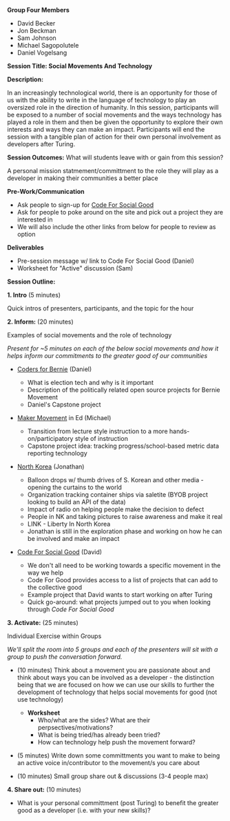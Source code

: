 **Group Four Members**
- David Becker
- Jon Beckman
- Sam Johnson
- Michael Sagopolutele
- Daniel Vogelsang

**Session Title: Social Movements And Technology**

**Description:**

In an increasingly technological world, there is an opportunity for those of us with the ability to write in the language of technology to play an oversized role in the direction of humanity. In this session, participants will be exposed to a number of social movements and the ways technology has played a role in them and then be given the opportunity to explore their own interests and ways they can make an impact. Participants will end the session with a tangible plan of action for their own personal involvement as developers after Turing.

**Session Outcomes:** What will students leave with or gain from this session?

A personal mission statmement/committment to the role they will play as a developer in making their communities a better place

**Pre-Work/Communication**
- Ask people to sign-up for [Code For Social Good](https://app.code4socialgood.org/) 
- Ask for people to poke around on the site and pick out a project they are interested in
- We will also include the other links from below for people to review as option 

**Deliverables**
- Pre-session message w/ link to Code For Social Good (Daniel)
- Worksheet for "Active" discussion (Sam)

**Session Outline:**

**1. Intro** (5 minutes)

Quick intros of presenters, participants, and the topic for the hour

**2. Inform:** (20 minutes)

Examples of social movements and the role of technology 

_Present for ~5 minutes on each of the below social movements and how it helps inform our commitments to the greater good of our communities_

- [Coders for Bernie](https://coders.forsanders.com/) (Daniel)
  - What is election tech and why is it important
  - Description of the politically related open source projects for Bernie Movement
  - Daniel's Capstone project
  
- [Maker Movement](https://askatechteacher.com/2015/06/04/the-maker-movement-in-education/) in Ed (Michael)
  - Transition from lecture style instruction to a more hands-on/participatory style of instruction
  - Capstone project idea: tracking progress/school-based metric data reporting technology
  
- [North Korea](https://www.libertyinnorthkorea.org/) (Jonathan)
  - Balloon drops w/ thumb drives of S. Korean and other media - opening the curtains to the world
  - Organization tracking container ships via saletite (BYOB project looking to build an API of the data)
  - Impact of radio on helping people make the decision to defect
  - People in NK and taking pictures to raise awareness and make it real
  - LINK - Liberty In North Korea
  - Jonathan is still in the exploration phase and working on how he can be involved and make an impact
  
- [Code For Social Good](https://app.code4socialgood.org/) (David)
  - We don't all need to be working towards a specific movement in the way we help
  - Code For Good provides access to a list of projects that can add to the collective good
  - Example project that David wants to start working on after Turing
  - Quick go-around: what projects jumped out to you when looking through _Code For Social Good_

**3. Activate:** (25 minutes)

Individual Exercise within Groups 

_We'll split the room into 5 groups and each of the presenters will sit with a group to push the conversation forward._

- (10 minutes) Think about a movement you are passionate about and think about ways you can be involved as a developer - the distinction being that we are focused on how we can use our skills to further the development of technology that helps social movements for good (not use technology)
  - ****Worksheet****
    - Who/what are the sides? What are their perpsectives/motivations?
    - What is being tried/has already been tried? 
    - How can technology help push the movement forward?

- (5 minutes) Write down some committments you want to make to being an active voice in/contributor to the movement/s you care about

- (10 minutes) Small group share out & discussions (3-4 people max)


**4. Share out:** (10 minutes)
- What is your personal committment (post Turing) to benefit the greater good as a developer (i.e. with your new skills)? 
